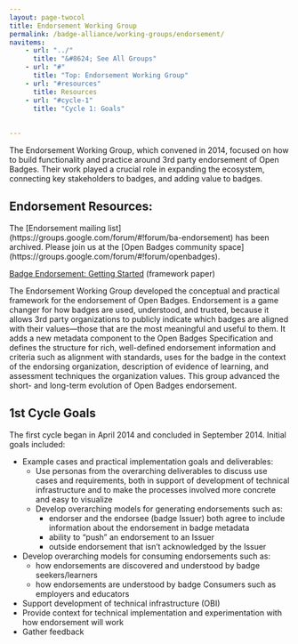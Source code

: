 ```yaml
---
layout: page-twocol
title: Endorsement Working Group 
permalink: /badge-alliance/working-groups/endorsement/
navitems:
    - url: "../"
      title: "&#8624; See All Groups"
    - url: "#"
      title: "Top: Endorsement Working Group"
    - url: "#resources"
      title: Resources
    - url: "#cycle-1"
      title: "Cycle 1: Goals"
  
    
---
```


The Endorsement Working Group, which convened in 2014, focused on how to build functionality and practice around 3rd party endorsement of Open Badges. Their work played a crucial role in expanding the ecosystem, connecting key stakeholders to badges, and adding value to badges. 

<h2 class="title title-content" id="resources">Endorsement Resources:</h2>
The [Endorsement mailing list](https://groups.google.com/forum/#!forum/ba-endorsement) has been archived. Please join us at the [Open Badges community space](https://groups.google.com/forum/#!forum/openbadges). 

[Badge Endorsement: Getting Started](https://docs.google.com/document/d/1VVf19d72KmGMh1ywrLe7HCKEOqGSI0WjvwfGN_8Q2M4/edit?usp=sharing) (framework paper)

The Endorsement Working Group developed the conceptual and practical framework for the endorsement of Open Badges. Endorsement is a game changer for how badges are used, understood, and trusted, because it allows 3rd party organizations to publicly indicate which badges are aligned with their values—those that are the most meaningful and useful to them. It adds a new metadata component to the Open Badges Specification and defines the structure for rich, well-defined endorsement information and criteria such as alignment with standards, uses for the badge in the context of the endorsing organization, description of evidence of learning, and assessment techniques the organization values. This group advanced the short-  and long-term evolution of Open Badges endorsement.
<h2 class="title title-content" id="cycle-1">1st Cycle Goals</h2>
The first cycle began in April 2014 and concluded in September 2014. Initial goals included:

* Example cases and practical implementation goals and deliverables:
   * Use personas from the overarching deliverables to discuss use cases and requirements, both in support of development of technical infrastructure and to make the processes involved more concrete and easy to visualize
   * Develop overarching models for generating endorsements such as:
      * endorser and the endorsee (badge Issuer) both agree to include information about the endorsement in badge metadata
      * ability to “push” an endorsement to an Issuer
      * outside endorsement that isn’t acknowledged by the Issuer
* Develop overarching models for consuming endorsements such as:
   * how endorsements are discovered and understood by badge seekers/learners
   * how endorsements are understood by badge Consumers such as employers and educators
* Support development of technical infrastructure (OBI)
* Provide context for technical implementation and experimentation with how endorsement will work
* Gather feedback

